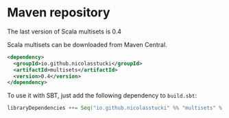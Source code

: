 Maven repository
================

The last version of Scala multisets is 0.4

Scala multisets can be downloaded from Maven Central.
```xml
<dependency>
  <groupId>io.github.nicolasstucki</groupId>
  <artifactId>multisets</artifactId>
  <version>0.4</version>
</dependency>
```


To use it with SBT, just add the following dependency to `build.sbt`:
```scala
libraryDependencies ++= Seq("io.github.nicolasstucki" %% "multisets" % "0.4")
```
